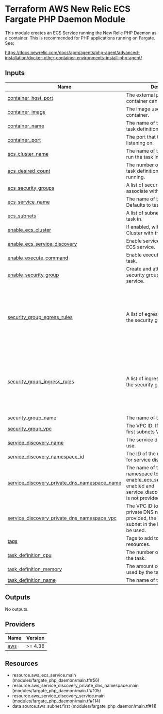 <!-- BEGIN_TF_DOCS -->
# Terraform AWS New Relic ECS Fargate PHP Daemon Module

This module creates an ECS Service running the New Relic PHP Daemon as a container. This is recommended
for PHP applications running on Fargate. See:

https://docs.newrelic.com/docs/apm/agents/php-agent/advanced-installation/docker-other-container-environments-install-php-agent/

## Inputs

| Name | Description | Type | Default | Required |
|------|-------------|------|---------|:--------:|
| <a name="input_container_host_port"></a> [container\_host\_port](#input\_container\_host\_port) | The external port that the container can be connected to. | `number` | `31339` | no |
| <a name="input_container_image"></a> [container\_image](#input\_container\_image) | The image used to start the container. | `string` | `"newrelic/php-daemon:10.11.0"` | no |
| <a name="input_container_name"></a> [container\_name](#input\_container\_name) | The name of the container in the task definition. | `string` | `"new-relic"` | no |
| <a name="input_container_port"></a> [container\_port](#input\_container\_port) | The port that the container is listening on. | `number` | `31339` | no |
| <a name="input_ecs_cluster_name"></a> [ecs\_cluster\_name](#input\_ecs\_cluster\_name) | The name of the ECS cluster to run the task in. | `string` | n/a | yes |
| <a name="input_ecs_desired_count"></a> [ecs\_desired\_count](#input\_ecs\_desired\_count) | The number of instances of the task definition to place and keep running. | `number` | `1` | no |
| <a name="input_ecs_security_groups"></a> [ecs\_security\_groups](#input\_ecs\_security\_groups) | A list of security group IDs to associate with the task. | `list(string)` | `[]` | no |
| <a name="input_ecs_service_name"></a> [ecs\_service\_name](#input\_ecs\_service\_name) | The name of the ECS service. Defaults to task\_definition\_name. | `string` | `null` | no |
| <a name="input_ecs_subnets"></a> [ecs\_subnets](#input\_ecs\_subnets) | A list of subnet IDs to launch the task in. | `list(string)` | n/a | yes |
| <a name="input_enable_ecs_cluster"></a> [enable\_ecs\_cluster](#input\_enable\_ecs\_cluster) | If enabled, will create an ECS Cluster with the given name. | `bool` | `false` | no |
| <a name="input_enable_ecs_service_discovery"></a> [enable\_ecs\_service\_discovery](#input\_enable\_ecs\_service\_discovery) | Enable service discovery for the ECS service. | `bool` | `false` | no |
| <a name="input_enable_execute_command"></a> [enable\_execute\_command](#input\_enable\_execute\_command) | Enable execute command for the task. | `bool` | `true` | no |
| <a name="input_enable_security_group"></a> [enable\_security\_group](#input\_enable\_security\_group) | Create and attach a default security group for the ECS service. | `bool` | `true` | no |
| <a name="input_security_group_egress_rules"></a> [security\_group\_egress\_rules](#input\_security\_group\_egress\_rules) | A list of egress rules to apply to the security group. | `list(any)` | <pre>[<br>  {<br>    "cidr_blocks": [<br>      "0.0.0.0/0"<br>    ],<br>    "description": "Allow all outbound traffic.",<br>    "port": 0,<br>    "protocol": "-1"<br>  }<br>]</pre> | no |
| <a name="input_security_group_ingress_rules"></a> [security\_group\_ingress\_rules](#input\_security\_group\_ingress\_rules) | A list of ingress rules to apply to the security group. | `list(any)` | <pre>[<br>  {<br>    "cidr_blocks": [<br>      "10.0.0.0/8"<br>    ],<br>    "description": "Allow NR Daemon traffic from VPC.",<br>    "port": 31339,<br>    "protocol": "tcp"<br>  }<br>]</pre> | no |
| <a name="input_security_group_name"></a> [security\_group\_name](#input\_security\_group\_name) | The name of the security group. | `string` | `null` | no |
| <a name="input_security_group_vpc"></a> [security\_group\_vpc](#input\_security\_group\_vpc) | The VPC ID. If not provided, the first subnets VPC will be used. | `string` | `null` | no |
| <a name="input_service_discovery_name"></a> [service\_discovery\_name](#input\_service\_discovery\_name) | The service discovery name to use. | `string` | `"php-daemon"` | no |
| <a name="input_service_discovery_namespace_id"></a> [service\_discovery\_namespace\_id](#input\_service\_discovery\_namespace\_id) | The ID of the namespace to use for service discovery. | `string` | `null` | no |
| <a name="input_service_discovery_private_dns_namespace_name"></a> [service\_discovery\_private\_dns\_namespace\_name](#input\_service\_discovery\_private\_dns\_namespace\_name) | The name of the private DNS namespace to create. Required if enable\_ecs\_service\_discovery is enabled and service\_discovery\_namespace\_id is not provided. | `string` | `null` | no |
| <a name="input_service_discovery_private_dns_namespace_vpc"></a> [service\_discovery\_private\_dns\_namespace\_vpc](#input\_service\_discovery\_private\_dns\_namespace\_vpc) | The VPC ID to associate with the private DNS namespace. If not provided, the VPC of the first subnet in the list of subnets will be used. | `string` | `null` | no |
| <a name="input_tags"></a> [tags](#input\_tags) | Tags to add to the created resources. | `map(any)` | `{}` | no |
| <a name="input_task_definition_cpu"></a> [task\_definition\_cpu](#input\_task\_definition\_cpu) | The number of cpu units used by the task. | `number` | `256` | no |
| <a name="input_task_definition_memory"></a> [task\_definition\_memory](#input\_task\_definition\_memory) | The amount of memory (in MiB) used by the task. | `number` | `512` | no |
| <a name="input_task_definition_name"></a> [task\_definition\_name](#input\_task\_definition\_name) | The name of the task definition. | `string` | n/a | yes |

## Outputs

No outputs.

## Providers

| Name | Version |
|------|---------|
| <a name="provider_aws"></a> [aws](#provider\_aws) | >= 4.36 |

## Resources

- resource.aws_ecs_service.main (modules/fargate_php_daemon/main.tf#56)
- resource.aws_service_discovery_private_dns_namespace.main (modules/fargate_php_daemon/main.tf#105)
- resource.aws_service_discovery_service.main (modules/fargate_php_daemon/main.tf#114)
- data source.aws_subnet.first (modules/fargate_php_daemon/main.tf#11)
<!-- END_TF_DOCS -->
